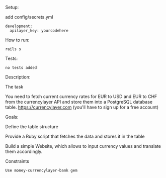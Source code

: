Setup:

add config/secrets.yml
    
    development:
      apilayer_key: yourcodehere


How to run:

    rails s

Tests:

    no tests added 
    
Description:

The task

You need to fetch current currency rates for EUR to USD and EUR to CHF from the currencylayer API and store them into a PostgreSQL database table. https://currencylayer.com (you'll have to sign up for a free account)​


Goals:

Define the table structure

Provide a Ruby script that fetches the data and stores it in the table

Build a simple Website, which allows to input currency values and translate them accordingly.​

Constraints

    Use money-currencylayer-bank gem​